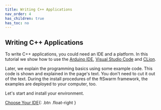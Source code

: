 ```yaml
---
title: Writing C++ Applications
nav_order: 4
has_children: true
has_toc: no
---
```


## Writing C++ Applications

To write C++ applications, you could need an IDE and a platform. In this tutorial we show how to use the [Arduino IDE](https://www.arduino.cc/),
[Visual Studio Code](https://code.visualstudio.com/) and [CLion](https://www.jetbrains.com/clion/).

Later, we explain the programming basics using some example code. This code is shown and explained in the page's text.
You don't need to cut it out of the text. During the install procedures of the ftSwarm framework, the examples are deployed to your computer, too.

Let's start and install your environment.

[Choose Your IDE](../ide/ide){: .btn .float-right }
<br>